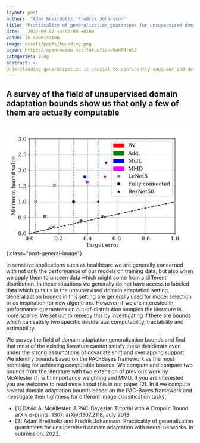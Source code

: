```yaml
---
layout: post
author:  "Adam Breitholtz, Fredrik Johansson"
title: "Practicality of generalization guarantees for unsupervised domain adaptation with neural networks"
date:   2022-09-02 13:00:00 +0100
venue: In submission
image: assets/posts/boundimg.png
paper: https://openreview.net/forum?id=vUuHPRrWs2
categories: blog
abstract: >-
Understanding generalization is crucial to confidently engineer and deploy machine learning models, especially when deployment implies a shift in the data domain. For such domain adaptation problems, we seek generalization bounds which are tractably computable and tight. If these desiderata can be reached, the bounds can serve as guarantees for adequate performance in deployment. However, in applications where deep neural networks are the models of choice, deriving results which fulfill these remains an unresolved challenge; most existing bounds are either vacuous or has non-estimable terms, even in favorable conditions. In this work, we evaluate existing bounds from the literature with potential to satisfy our desiderata on domain adaptation image classification tasks, where deep neural networks are preferred. We find that all bounds are vacuous and that sample generalization terms account for much of the observed looseness, especially when these terms interact with measures of domain shift. To overcome this and arrive at the tightest possible results, we combine each bound with recent data-dependent PAC-Bayes analysis, greatly improving the guarantees. We find that, when domain overlap can be assumed, a simple importance weighting extension of previous work provides the tightest estimable bound. Finally, we study which terms dominate the bounds and identify possible directions for further improvement.
---
```


## A survey of the field of unsupervised domain adaptation bounds show us that only a few of them are actually computable

![Minimum bound values achieved](/assets/posts/boundimg.png){:class="post-general-image"}

In sensitive applications such as healthcare we are generally concerned with not only the performance of our models on training data; but also when we apply them to unseen data which might come from a different distribution. In these situations we generally do not have access to labeled data which puts us in the unsupervised domain adaptation setting. Generalization bounds in this setting are generally used for model selection or as inspiration for new algorithms. However, if we are interested in performance guarantees on out-of-distribution samples the literature is more sparse. We set out to remedy this by investigating if there are bounds which can satisfy two specific desiderata: computability, tractability and estimability.

We survey the field of domain adaptation generalization bounds and find that most of the existing literature cannot satisfy these desiderata even under the strong assumptions of covariate shift and overlapping support. We identify bounds based on the PAC-Bayes framework as the most promising for achieving computable bounds. We compute and compare two bounds from the literature with two extension of previous work by McAllester [1] with importance weighting and MMD.
If you are interested you are welcome to read more about this in our paper [2]. In it we compute several domain adaptation bounds based on the PAC-Bayes framework and investigate their tightness for different image classification tasks.

* [1] David A. McAllester. A PAC-Bayesian Tutorial with A Dropout Bound. arXiv e-prints, 1307:
arXiv:1307.2118, July 2013
* [2] Adam Breitholtz and Fredrik Johansson. Practicality of generalization guarantees for unsupervised
domain adaptation with neural networks. In submission, 2022.
